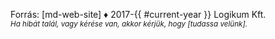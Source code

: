Forrás: [md-web-site] ♦ 2017-{{ #current-year }} Logikum Kft.
<br />
<i><small>Ha hibát talál, vagy kérése van, akkor kérjük, hogy [tudassa velünk].</small></i>
